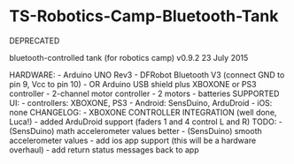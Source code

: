 # TS-Robotics-Camp-Bluetooth-Tank

DEPRECATED

bluetooth-controlled tank (for robotics camp)
v0.9.2
23 July 2015

HARDWARE:
    - Arduino UNO Rev3
    - DFRobot Bluetooth V3 (connect GND to pin 9, Vcc to pin 10)
    - OR Arduino USB shield plus XBOXONE or PS3 controller
    - 2-channel motor controller
    - 2 motors
    - batteries
SUPPORTED UI:
    - controllers: XBOXONE, PS3
    - Android: SensDuino, ArduDroid
    - iOS: none
CHANGELOG:
    - XBOXONE CONTROLLER INTEGRATION (well done, Luca!)
    - added ArduDroid support (faders 1 and 4 control L and R)
TODO:
    - (SensDuino) math accelerometer values better
    - (SensDuino) smooth accelerometer values
    - add ios app support (this will be a hardware overhaul)
    - add return status messages back to app